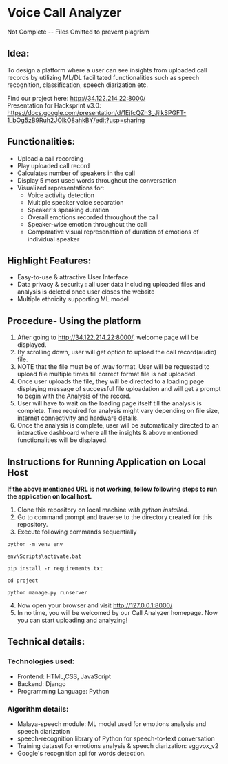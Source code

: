 # Voice Call Analyzer

Not Complete -- Files Omitted to prevent plagrism

## Idea:
To design a platform where a user can see insights from uploaded call records by utilizing ML/DL facilitated functionalities such as speech recognition, classification, speech diarization etc.

Find our project here: http://34.122.214.22:8000/ \
Presentation for Hacksprint v3.0: https://docs.google.com/presentation/d/1EjfcQZh3_JjIkSPGFT-1_bOg5zB9Ruh2JOlkO8ahkBY/edit?usp=sharing

## Functionalities:
- Upload a call recording
- Play uploaded call record
- Calculates number of speakers in the call
- Display 5 most used words throughout the conversation
- Visualized representations for:
  - Voice activity detection 
  - Multiple speaker voice separation
  - Speaker's speaking duration
  - Overall emotions recorded throughout the call
  - Speaker-wise emotion throughout the call
  - Comparative visual represenation of duration of emotions of individual speaker 

## Highlight Features:
- Easy-to-use & attractive User Interface
- Data privacy & security : all user data including uploaded files and analysis is deleted once user closes the website
- Multiple ethnicity supporting ML model

## Procedure- Using the platform
1) After going to http://34.122.214.22:8000/, welcome page will be displayed.
2) By scrolling down, user will get option to upload the call record(audio) file.
3) NOTE that the file must be of .wav format. User will be requested to upload file multiple times till correct format file is not uploaded.
4) Once user uploads the file, they will be directed to a loading page displaying message of successful file uploadation and will get a prompt to begin with the Analysis of the record.
5) User will have to wait on the loading page itself till the analysis is complete. Time required for analysis might vary depending on file size, internet connectivity and hardware details.
6) Once the analysis is complete, user will be automatically directed to an interactive dashboard where all the insights & above mentioned functionalities will be displayed.

## Instructions for Running Application on Local Host
**If the above mentioned URL is not working, follow following steps to run the application on local host.**
1) Clone this repository on local machine *with python installed*.
2) Go to command prompt and traverse to the directory created for this repository.
3) Execute following commands sequentially
  ```
  python -m venv env
  ```
  ```
  env\Scripts\activate.bat
  ```
  ```
  pip install -r requirements.txt
  ```
  ```
  cd project
  ```
  ```
  python manage.py runserver
  ```
4) Now open your browser and visit http://127.0.0.1:8000/
5) In no time, you will be welcomed by our Call Analyzer homepage.
Now you can start uploading and analyzing!

## Technical details:
### Technologies used:
- Frontend: HTML,CSS, JavaScript
- Backend: Django
- Programming Language: Python
### Algorithm details:
- Malaya-speech module: ML model used for emotions analysis and speech diarization
- speech-recognition library of Python for speech-to-text conversation
- Training dataset for emotions analysis & speech diarization: vggvox_v2
- Google's recognition api for words detection.
